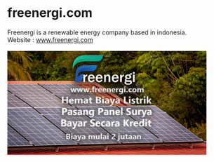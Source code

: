 # freenergi.com
Freenergi is a renewable energy company based in indonesia. 
<br>
Website : www.freenergi.com
<br>
<br>
<img src="https://raw.githubusercontent.com/antoniusrobotsoft/ELECTRICAL-ENGINEERING-AND-RENEWABLE-ENERGY/main/freenergi.com/freenergi.jpg" width="90%">
